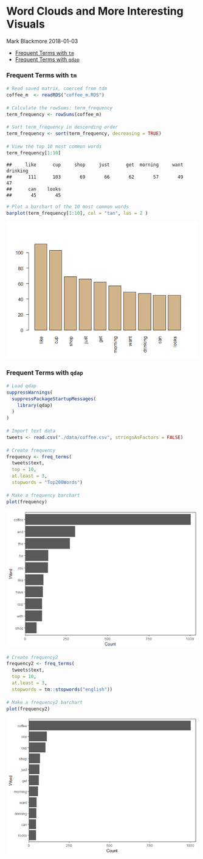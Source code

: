 Word Clouds and More Interesting Visuals
================
Mark Blackmore
2018-01-03

-   [Frequent Terms with `tm`](#frequent-terms-with-tm)
-   [Frequent Terms with `qdap`](#frequent-terms-with-qdap)

### Frequent Terms with `tm`

``` r
# Read saved matrix, coerced from tdm
coffee_m  <- readRDS("coffee_m.RDS")

# Calculate the rowSums: term_frequency
term_frequency <- rowSums(coffee_m)

# Sort term_frequency in descending order
term_frequency <- sort(term_frequency, decreasing = TRUE)

# View the top 10 most common words
term_frequency[1:10]
```

    ##     like      cup     shop     just      get  morning     want drinking 
    ##      111      103       69       66       62       57       49       47 
    ##      can    looks 
    ##       45       45

``` r
# Plot a barchart of the 10 most common words
barplot(term_frequency[1:10], col = "tan", las = 2 )
```

![](word_clouds_and_visuals_files/figure-markdown_github-ascii_identifiers/unnamed-chunk-1-1.png)

### Frequent Terms with `qdap`

``` r
# Load qdap
suppressWarnings(
  suppressPackageStartupMessages(
    library(qdap)
  )
)

# Import text data
tweets <- read.csv("./data/coffee.csv", stringsAsFactors = FALSE)

# Create frequency
frequency <- freq_terms(
  tweets$text, 
  top = 10,
  at.least = 3,
  stopwords = "Top200Words")

# Make a frequency barchart
plot(frequency)
```

![](word_clouds_and_visuals_files/figure-markdown_github-ascii_identifiers/unnamed-chunk-2-1.png)

``` r
# Create frequency2
frequency2 <- freq_terms(
  tweets$text, 
  top = 10,
  at.least = 3,
  stopwords = tm::stopwords("english"))

# Make a frequency2 barchart
plot(frequency2)
```

![](word_clouds_and_visuals_files/figure-markdown_github-ascii_identifiers/unnamed-chunk-2-2.png)
